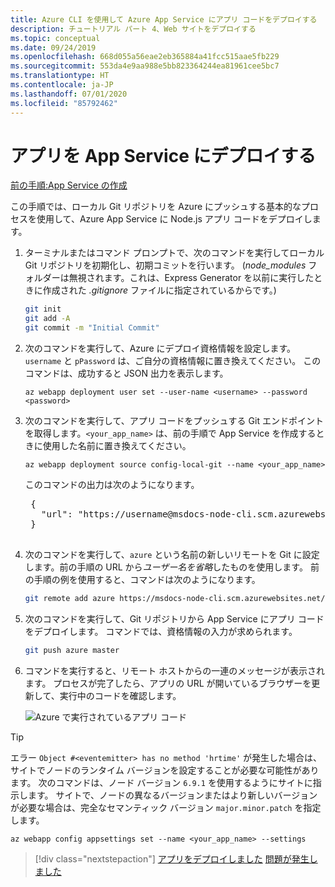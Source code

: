 ```yaml
---
title: Azure CLI を使用して Azure App Service にアプリ コードをデプロイする
description: チュートリアル パート 4、Web サイトをデプロイする
ms.topic: conceptual
ms.date: 09/24/2019
ms.openlocfilehash: 668d055a56eae2eb365884a41fcc515aae5fb229
ms.sourcegitcommit: 553da4e9aa988e5bb823364244ea81961cee5bc7
ms.translationtype: HT
ms.contentlocale: ja-JP
ms.lasthandoff: 07/01/2020
ms.locfileid: "85792462"
---
```

# <a name="deploy-the-app-to-app-service"></a>アプリを App Service にデプロイする

[前の手順:App Service の作成](tutorial-vscode-azure-cli-node-03.md)

この手順では、ローカル Git リポジトリを Azure にプッシュする基本的なプロセスを使用して、Azure App Service に Node.js アプリ コードをデプロイします。

1. ターミナルまたはコマンド プロンプトで、次のコマンドを実行してローカル Git リポジトリを初期化し、初期コミットを行います。 (*node_modules* フォルダーは無視されます。これは、Express Generator を以前に実行したときに作成された *.gitignore* ファイルに指定されているからです。)

    ```bash
    git init
    git add -A
    git commit -m "Initial Commit"
    ```

1. 次のコマンドを実行して、Azure にデプロイ資格情報を設定します。`username` と `pPassword` は、ご自分の資格情報に置き換えてください。 このコマンドは、成功すると JSON 出力を表示します。

    ```azurecli
    az webapp deployment user set --user-name <username> --password <password>
    ```

1. 次のコマンドを実行して、アプリ コードをプッシュする Git エンドポイントを取得します。`<your_app_name>` は、前の手順で App Service を作成するときに使用した名前に置き換えてください。

    ```azurecli
    az webapp deployment source config-local-git --name <your_app_name>
    ```

    このコマンドの出力は次のようになります。

    <pre>
    {
      "url": "https://username@msdocs-node-cli.scm.azurewebsites.net/msdocs-node-cli.git"
    }
    </pre>

1. 次のコマンドを実行して、`azure` という名前の新しいリモートを Git に設定します。前の手順の URL から*ユーザー名を省略*したものを使用します。 前の手順の例を使用すると、コマンドは次のようになります。

    ```bash
    git remote add azure https://msdocs-node-cli.scm.azurewebsites.net/msdocs-node-cli.git
    ```

1. 次のコマンドを実行して、Git リポジトリから App Service にアプリ コードをデプロイします。 コマンドでは、資格情報の入力が求められます。

    ```bash
    git push azure master
    ```

1. コマンドを実行すると、リモート ホストからの一連のメッセージが表示されます。 プロセスが完了したら、アプリの URL が開いているブラウザーを更新して、実行中のコードを確認します。

    ![Azure で実行されているアプリ コード](media/azure-cli/remote-app.png)

> [!TIP]
> エラー `Object #<eventemitter> has no method 'hrtime'` が発生した場合は、サイトでノードのランタイム バージョンを設定することが必要な可能性があります。 次のコマンドは、ノード バージョン `6.9.1` を使用するようにサイトに指示します。 サイトで、ノードの異なるバージョンまたはより新しいバージョンが必要な場合は、完全なセマンティック バージョン `major.minor.patch` を指定します。
>
> ```azurecli
> az webapp config appsettings set --name <your_app_name> --settings
> ```

> [!div class="nextstepaction"]
> [アプリをデプロイしました](tutorial-vscode-azure-cli-node-05.md) [問題が発生しました](https://www.research.net/r/PWZWZ52?tutorial=node-deployment&step=deploy-website)
